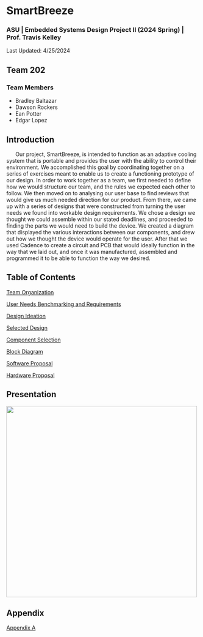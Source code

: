 
# SmartBreeze

### ASU | Embedded Systems Design Project II (2024 Spring) | Prof. Travis Kelley

Last Updated: 4/25/2024

## Team 202 

### Team Members

* Bradley Baltazar
* Dawson Rockers
* Ean Potter
* Edgar Lopez
 
## Introduction

&nbsp;&nbsp;&nbsp;&nbsp;&nbsp;&nbsp;Our project, SmartBreeze, is intended to function as an adaptive cooling system that is portable and provides the user with the ability to control their environment. We accomplished this goal by coordinating together on a series of exercises meant to enable us to create a functioning prototype of our design. In order to work together as a team, we first needed to define how we would structure our team, and the rules we expected each other to follow. We then moved on to analysing our user base to find reviews that would give us much needed direction for our product. From there, we came up with a series of designs that were constructed from turning the user needs we found into workable design requirements. We chose a design we thought we could assemble within our stated deadlines, and proceeded to finding the parts we would need to build the device. We created a diagram that displayed the various interactions between our components, and drew out how we thought the device would operate for the user. After that we used Cadence to create a circuit and PCB that would ideally function in the way that we laid out, and once it was manufactured, assembled and programmed it to be able to function the way we desired. 

## Table of Contents

[Team Organization](/Team_Organization.md)

[User Needs Benchmarking and Requirements](/User_Needs_Benchmarking_and_Requirements.md)

[Design Ideation](/Design_Ideation.md)

[Selected Design](/Selected_Design.md)

[Component Selection](/Component_Selection.md)

[Block Diagram](/Block_Diagram.md)

[Software Proposal](/Software_proposal.md)

[Hardware Proposal](/Hardware_Proposal.md)


## Presentation

[<img src="https://i.imghippo.com/files/1706385362.jpg" width="500">](https://m.youtube.com/watch?v=wKID-S3ufrU)

## Appendix

[Appendix A](Appendix_A.md)


